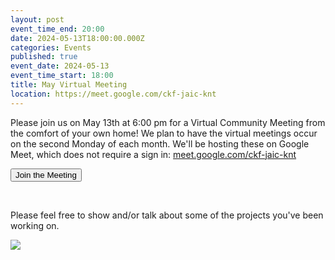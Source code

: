 ```yaml
---
layout: post
event_time_end: 20:00
date: 2024-05-13T18:00:00.000Z
categories: Events
published: true
event_date: 2024-05-13
event_time_start: 18:00
title: May Virtual Meeting
location: https://meet.google.com/ckf-jaic-knt
---
```


 Please join us on May 13th at 6:00 pm for a Virtual Community Meeting from the comfort of your own home! We plan to have the virtual meetings occur on the second Monday of each month. We'll be hosting these on Google Meet, which does not require a sign in: [meet.google.com/ckf-jaic-knt](https://meet.google.com/ckf-jaic-knt)


<form action="https://meet.google.com/ckf-jaic-knt" method="get" target="_blank"><button type="submit">Join the Meeting</button></form>
   
<br />  

Please feel free to show and/or talk about some of the projects you've been working on.

![](/assets/images/VirtualCommunityMeetingFlyerMay2024.png)

